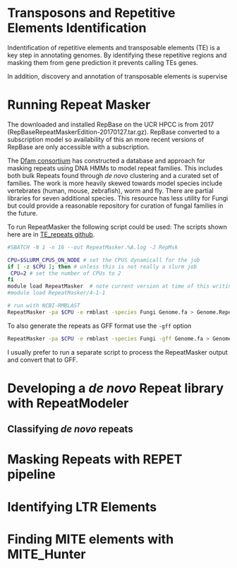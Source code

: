 # Transposons and Repetitive Elements Identification

Indentification of repetitive elements and transposable elements (TE) is a key step in annotating genomes.
By identifying these repetitive regions and masking them from gene prediction it prevents calling TEs genes.

In addition, discovery and annotation of transposable elements is supervise

# Running Repeat Masker

The downloaded and installed RepBase on the UCR HPCC is from 2017 (RepBaseRepeatMaskerEdition-20170127.tar.gz). RepBase converted to a subscription model so availability of this an more recent versions of RepBase are only accessible with a subscription.

The [Dfam consortium](https://www.dfam.org/home) has constructed a database and approach for masking repeats using DNA HMMs to model repeat families. This includes both bulk Repeats found through *de novo* clustering and a curated set of families. The work is more heavily skewed towards model species include vertebrates (human, mouse, zebrafish), worm  and fly. There are partial libraries for seven additional species. This resource has less utility for Fungi but could provide a reasonable repository for curation of fungal families in the future.

To run RepeatMasker the following script could be used:
The scripts shown here are in [TE_repeats github](https://github.com/stajichlab/tutorials/examples/Genomics/TE_repeats).

```bash
#SBATCH -N 1 -n 16 --out RepeatMasker.%A.log -J RepMsk

CPU=$SLURM_CPUS_ON_NODE # set the CPUS dynamicall for the job
if [ -z $CPU ]; then # unless this is not really a slurm job
 CPU=2 # set the number of CPUs to 2
fi
module load RepeatMasker  # note current version at time of this writing was 4-1-1 to load that specific version:
#module load RepeatMasker/4-1-1

# run with NCBI-RMBLAST
RepeatMasker -pa $CPU -e rmblast -species Fungi Genome.fa > Genome.RepeatMasker.log
```

To also generate the repeats as GFF format use the `-gff` option
```bash
RepeatMasker -pa $CPU -e rmblast -species Fungi -gff Genome.fa > Genome.RepeatMasker.log
```

I usually prefer to run a separate script to process the RepeatMasker output and convert that to GFF.

# Developing a *de novo* Repeat library with RepeatModeler

## Classifying *de novo* repeats

# Masking Repeats with REPET pipeline

# Identifying LTR Elements

# Finding MITE elements with MITE_Hunter
